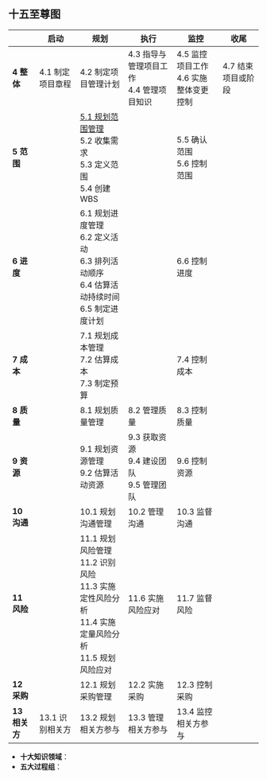 ## 十五至尊图

|               | 启动             | 规划                                                         | 执行                                               | 监控                                       | 收尾               |
| ------------- | ---------------- | ------------------------------------------------------------ | -------------------------------------------------- | ------------------------------------------ | ------------------ |
| **4 整体**    | 4.1 制定项目章程 | 4.2 制定项目管理计划                                         | 4.3 指导与管理项目工作<br />4.4 管理项目知识       | 4.5 监控项目工作<br />4.6 实施整体变更控制 | 4.7 结束项目或阶段 |
| **5 范围**    |                  | [5.1 规划范围管理]()<br/>5.2 收集需求<br/>5.3 定义范围<br/>5.4 创建WBS |                                                    | 5.5  确认范围<br />5.6 控制范围            |                    |
| **6 进度**    |                  | 6.1 规划进度管理<br/>6.2 定义活动<br/>6.3 排列活动顺序<br/>6.4 估算活动持续时间<br/>6.5 制定进度计划 |                                                    | 6.6  控制进度                              |                    |
| **7 成本**    |                  | 7.1 规划成本管理<br/>7.2 估算成本<br/>7.3 制定预算           |                                                    | 7.4  控制成本                              |                    |
| **8 质量**    |                  | 8.1 规划质量管理                                             | 8.2 管理质量                                       | 8.3 控制质量                               |                    |
| **9 资源**    |                  | 9.1 规划资源管理<br/>9.2 估算活动资源                        | 9.3  获取资源<br />9.4  建设团队<br />9.5 管理团队 | 9.6  控制资源                              |                    |
| **10 沟通**   |                  | 10.1 规划沟通管理                                            | 10.2  管理沟通                                     | 10.3  监督沟通                             |                    |
| **11 风险**   |                  | 11.1 规划风险管理<br/>11.2 识别风险<br/>11.3 实施定性风险分析<br/>11.4 实施定量风险分析<br/>11.5 规划风险应对 | 11.6  实施风险应对                                 | 11.7  监督风险                             |                    |
| **12 采购**   |                  | 12.1 规划采购管理                                            | 12.2  实施采购                                     | 12.3  控制采购                             |                    |
| **13 相关方** | 13.1 识别相关方  | 13.2 规划相关方参与                                          | 13.3 管理相关方参与                                | 13.4 监控相关方参与                        |                    |

- **十大知识领域**：
- **五大过程组**：

